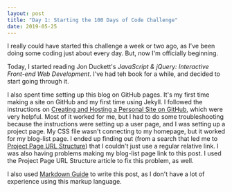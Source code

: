 ```yaml
---
layout: post
title: "Day 1: Starting the 100 Days of Code Challenge"
date: 2019-05-25
---
```


I really could have started this challenge a week or two ago, as I've been doing some coding just about every day. But, now I'm officially beginning.

Today, I started reading Jon Duckett's <cite>JavaScript & jQuery: Interactive Front-end Web Development</cite>. I've had teh book for a while, and decided to start going through it.

I also spent time setting up this blog on GitHub pages. It's my first time making a site on GitHub and my first time using Jekyll. I followed the instructions on [Creating and Hosting a Personal Site on GitHub](http://jmcglone.com/guides/github-pages/), which were very helpful. Most of it worked for me, but I had to do some troubleshooting because the instructions were setting up a user page, and I was setting up a project page. My CSS file wasn't connecting to my homepage, but it worked for my blog-list page. I ended up finding out (from a search that led me to [Project Page URL Structure](https://jekyllrb.com/docs/github-pages/#project_page_url_structure)) that I couldn't just use a regular relative link. I was also having problems making my blog-list page link to this post. I used the Project Page URL Structure article to fix this problem, as well.

I also used [Markdown Guide](https://www.markdownguide.org/) to write this post, as I don't have a lot of experience using this markup language.
